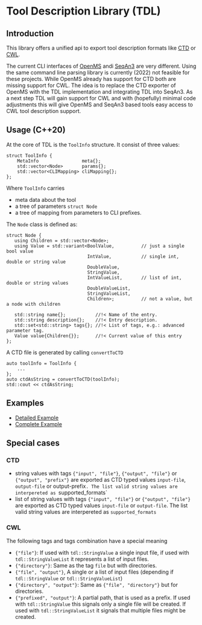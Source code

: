 # Tool Description Library (TDL)

## Introduction
This library offers a unified api to export tool description formats like [CTD](https://github.com/WorkflowConversion/CTDSchema) or [CWL](https://www.commonwl.org/).

The current CLI interfaces of [OpenMS](https://openms.de/) andi [SeqAn3](https://github.com/seqan/seqan3/) are very different. Using the same command line parsing library is currently (2022) not feasible for these projects.
While OpenMS already has support for CTD both are missing support for CWL. The idea is to replace the CTD exporter of OpenMS with the TDL implementation and integrating TDL into SeqAn3. As a next step TDL will gain support for CWL and with (hopefully) minimal code adjustments this
will give OpenMS and SeqAn3 based tools easy access to CWL tool description support.

## Usage (C++20)
At the core of TDL is the `ToolInfo` structure. It consist of three values:
```
struct ToolInfo {
    MetaInfo                meta{};
    std::vector<Node>       params{};
    std::vector<CLIMapping> cliMapping{};
};
```

Where `ToolInfo` carries
  - meta data about the tool
  - a tree of parameters `struct Node`
  - a tree of mapping from parameters to CLI prefixes.

The `Node` class is defined as:
 ```
struct Node {
    using Children = std::vector<Node>;
    using Value = std::variant<BoolValue,          // just a single bool value
                               IntValue,           // single int, double or string value
                               DoubleValue,
                               StringValue,
                               IntValueList,       // list of int, double or string values
                               DoubleValueList,
                               StringValueList,
                               Children>;          // not a value, but a node with children

    std::string name{};           //!< Name of the entry.
    std::string description{};    //!< Entry description.
    std::set<std::string> tags{}; //!< List of tags, e.g.: advanced parameter tag.
    Value value{Children{}};      //!< Current value of this entry
};

```

A CTD file is generated by calling `convertToCTD`
```
auto toolInfo = ToolInfo {
    ...
};
auto ctdAsString = convertToCTD(toolInfo);
std::cout << ctdAsString;
```

## Examples
- [Detailed Example](Example01.cpp.md)
- [Complete Example](Example00.cpp.md)

## Special cases
### CTD
  - string values with tags `{"input", "file"}`, `{"output", "file"}` or `{"output", "prefix"}`
    are exported as CTD typed values `input-file`, `output-file` or output-prefix`.
    The list valid string values are interpereted as `supported_formats`
  - list of string values with tags `{"input", "file"}` or `{"output", "file"}`
    are exported as CTD typed values `input-file` or `output-file`.
    The list valid string values are interpereted as `supported_formats`
### CWL
The following tags and tags combination have a special meaning
  - `{"file"}`: If used with `tdl::StringValue` a single input file, if used with `tdl::StringValueList` it represents a list of input files.
  - `{"directory"}`: Same as the tag `file` but with directories.
  - `{"file", "output"}`, A single or a list of input files (depending if `tdl::StringValue` or `tdl::StringValueList`)
  - `{"directory", "output"}`: Same as `{"file", "directory"}` but for directories.
  - `{"prefixed", "output"}`: A partial path, that is used as a prefix. If used with `tdl::StringValue` this signals only a single file will be created.
                              If used with `tdl::StringValueList` it signals that multiple files might be created.
